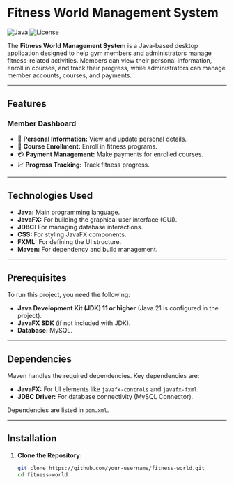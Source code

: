 # Fitness World Management System

![Java](https://img.shields.io/badge/Java-21-blue)
![License](https://img.shields.io/badge/License-MIT-green)

The **Fitness World Management System** is a Java-based desktop application designed to help gym members and administrators manage fitness-related activities. Members can view their personal information, enroll in courses, and track their progress, while administrators can manage member accounts, courses, and payments.

---

## Features

### Member Dashboard
- :bust_in_silhouette: **Personal Information:** View and update personal details.
- :dart: **Course Enrollment:** Enroll in fitness programs.
- :credit_card: **Payment Management:** Make payments for enrolled courses.
- :chart_with_upwards_trend: **Progress Tracking:** Track fitness progress.

---

## Technologies Used
- **Java:** Main programming language.
- **JavaFX:** For building the graphical user interface (GUI).
- **JDBC:** For managing database interactions.
- **CSS:** For styling JavaFX components.
- **FXML:** For defining the UI structure.
- **Maven:** For dependency and build management.


---

## Prerequisites
To run this project, you need the following:
- **Java Development Kit (JDK) 11 or higher** (Java 21 is configured in the project).
- **JavaFX SDK** (if not included with JDK).
- **Database:** MySQL.

---

## Dependencies
Maven handles the required dependencies. Key dependencies are:
- **JavaFX:** For UI elements like `javafx-controls` and `javafx-fxml`.
- **JDBC Driver:** For database connectivity (MySQL Connector).

Dependencies are listed in `pom.xml`.

---

## Installation

1. **Clone the Repository:**
   ```bash
   git clone https://github.com/your-username/fitness-world.git
   cd fitness-world

